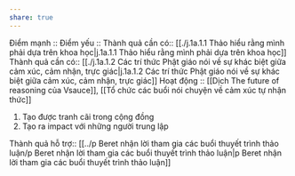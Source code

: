 ```yaml
---
share: true
---
```

Điểm mạnh :: 
Điểm yếu :: 
Thành quả cần có:: [[./j.1a.1.1 Thảo hiểu rằng mình phải dựa trên khoa học|j.1a.1.1 Thảo hiểu rằng mình phải dựa trên khoa học]]
Thành quả cần có:: [[./j.1a.1.2 Các trí thức Phật giáo nói về sự khác biệt giữa cảm xúc, cảm nhận, trực giác|j.1a.1.2 Các trí thức Phật giáo nói về sự khác biệt giữa cảm xúc, cảm nhận, trực giác]]
Hoạt động :: [[Dịch The future of reasoning của Vsauce]], [[Tổ chức các buổi nói chuyện về cảm xúc tự nhận thức]]

1. Tạo được tranh cãi trong cộng đồng
2. Tạo ra impact với những người trung lập

Thành quả hỗ trợ:: [[../p Beret nhận lời tham gia các buổi thuyết trình thảo luận/p Beret nhận lời tham gia các buổi thuyết trình thảo luận|p Beret nhận lời tham gia các buổi thuyết trình thảo luận]]